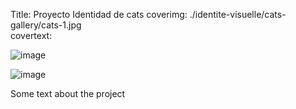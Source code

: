 Title: Proyecto Identidad de cats
coverimg: ./identite-visuelle/cats-gallery/cats-1.jpg  
covertext:  

![image]({filename}cats-gallery/cats-1.jpg)

![image]({filename}cats-gallery/cats-2.jpg)


Some text about the project

